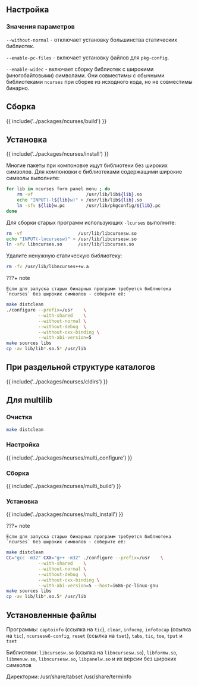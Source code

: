 <pkg :name="'ncurses'" instsize showsbu2></pkg>

## Настройка

<package-script :package="'ncurses'" :type="'configure'"></package-script>

### Значения параметров

`--without-normal` - отключает установку большинства статических библиотек.

`--enable-pc-files` - включает установку файлов для `pkg-config`.

`--enable-widec` - включает сборку библиотек с широкими (многобайтовыми) символами. Они совместимы с обычными библиотеками `ncurses` при сборке из исходного кода, но не совместимы бинарно.

## Сборка

{{ include('../packages/ncurses/build') }}

## Установка

{{ include('../packages/ncurses/install') }}

Многие пакеты при компоновке ищут библиотеки без широких символов. Для компоновки с библиотеками содержащими широкие символы выполните:

```bash
for lib in ncurses form panel menu ; do
    rm -vf                    /usr/lib/lib${lib}.so
    echo "INPUT(-l${lib}w)" > /usr/lib/lib${lib}.so
    ln -sfv ${lib}w.pc        /usr/lib/pkgconfig/${lib}.pc
done
```

Для сборки старых программ использующих `-lcurses` выполните:

```bash
rm -vf                     /usr/lib/libcursesw.so
echo "INPUT(-lncursesw)" > /usr/lib/libcursesw.so
ln -sfv libncurses.so      /usr/lib/libcurses.so
```

Удалите ненужную статическую библиотеку:

```bash
rm -fv /usr/lib/libncurses++w.a
```

???+ note

    Если для запуска старых бинарных программ требуется библиотека `ncurses` без широких символов - соберите её:

```bash
make distclean
./configure --prefix=/usr    \
            --with-shared    \
            --without-normal \
            --without-debug  \
            --without-cxx-binding \
            --with-abi-version=5
make sources libs
cp -av lib/lib*.so.5* /usr/lib
```

## При раздельной структуре каталогов

{{ include('../packages/ncurses/cldirs') }}

## Для multilib

### Очистка

```bash
make distclean
```

### Настройка

{{ include('../packages/ncurses/multi_configure') }}

### Сборка

{{ include('../packages/ncurses/multi_build') }}

### Установка

{{ include('../packages/ncurses/multi_install') }}

???+ note

    Если для запуска старых бинарных программ требуется библиотека `ncurses` без широких символов - соберите её:

```bash
make distclean
CC="gcc -m32" CXX="g++ -m32" ./configure --prefix=/usr    \
            --with-shared    \
            --without-normal \
            --without-debug  \
            --without-cxx-binding \
            --with-abi-version=5 --host=i686-pc-linux-gnu
make sources libs
cp -av lib/lib*.so.5* /usr/lib
```

## Установленные файлы

Программы: `captoinfo` (ссылка на `tic`), `clear`, `infocmp`, `infotocap` (ссылка на `tic`), `ncursesw6-config`, `reset` (ссылка на `tset`), `tabs`, `tic`, `toe`, `tput` и `tset`

Библиотеки: `libcursesw.so` (ссылка на `libncursesw.so`), `libformw.so`, `libmenuw.so`, `libncursesw.so`, `libpanelw.so` и их версии без широких символов

Директории: /usr/share/tabset /usr/share/terminfo

<script>
	new Vue({ el: '#main' })
</script>
